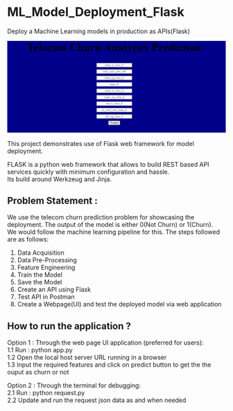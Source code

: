 # ML_Model_Deployment_Flask  
Deploy a Machine Learning models in production as APIs(Flask)  

![alt text](https://github.com/Ashutosh27ind/ML_Model_Deployment_Flask/blob/main/Capture.PNG?raw=true)
  
This project demonstrates use of Flask web framework for model deployment.    
    
FLASK is a python web framework that allows to build REST based API services quickly with minimum configuration and hassle.    
Its build around Werkzeug and Jinja.    
  
## Problem Statement :  
We use the telecom churn prediction problem for showcasing the deployment. The output of the model is either 0(Not Churn) or 1(Churn).  
We would follow the machine learning pipeline for this. The steps followed are as follows:  
  
1.	Data Acquisition  
2.	Data Pre-Processing  
3.	Feature Engineering  
4.  Train the Model  
5.	Save the Model  
6.	Create an API using Flask  
7.	Test API in Postman  
8.	Create a Webpage(UI) and test the deployed model via web application
  
## How to run the application ?  
  
Option 1 : Through the web page UI application (preferred for users):  
  1.1 Run : python app.py  
  1.2 Open the local host server URL running in a browser  
  1.3 Input the required features and click on predict button to get the the ouput as churn or not  
    
Option 2 : Through the terminal for debugging:  
  2.1 Run : python request.py  
  2.2 Update and run the request json data as and when needed   
    
    
